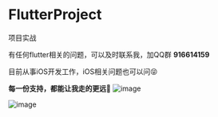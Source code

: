 # FlutterProject
项目实战

有任何flutter相关的问题，可以及时联系我，加QQ群 **916614159**



目前从事iOS开发工作，iOS相关问题也可以问😝

**每一份支持，都能让我走的更远💪**
![image](https://upload-images.jianshu.io/upload_images/2927423-832fc330a7eb1b16.jpg?imageMogr2/auto-orient/strip|imageView2/2/w/1080/format/webp)


![image](https://upload-images.jianshu.io/upload_images/2927423-22d1213bfce6dfcd.jpg?imageMogr2/auto-orient/strip|imageView2/2/w/541/format/webp)



